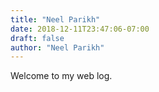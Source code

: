 ```yaml
---
title: "Neel Parikh"
date: 2018-12-11T23:47:06-07:00
draft: false
author: "Neel Parikh"
---
```

Welcome to my web log.